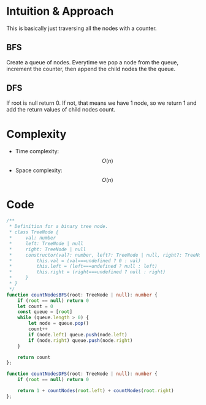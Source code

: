 # Intuition & Approach
This is basically just traversing all the nodes with a counter.

## BFS
Create a queue of nodes. Everytime we pop a node from the queue, increment the counter, then append the child nodes the the queue.

## DFS
If root is null return 0. If not, that means we have 1 node, so we return 1 and add the return values of child nodes count.

# Complexity
- Time complexity: $$O(n)$$
- Space complexity: $$O(n)$$

# Code
```ts
/**
 * Definition for a binary tree node.
 * class TreeNode {
 *     val: number
 *     left: TreeNode | null
 *     right: TreeNode | null
 *     constructor(val?: number, left?: TreeNode | null, right?: TreeNode | null) {
 *         this.val = (val===undefined ? 0 : val)
 *         this.left = (left===undefined ? null : left)
 *         this.right = (right===undefined ? null : right)
 *     }
 * }
 */
function countNodesBFS(root: TreeNode | null): number {
    if (root == null) return 0
    let count = 0
    const queue = [root]
    while (queue.length > 0) {
        let node = queue.pop()
        count++
        if (node.left) queue.push(node.left)
        if (node.right) queue.push(node.right)
    }

    return count
};

function countNodesDFS(root: TreeNode | null): number {
    if (root == null) return 0

    return 1 + countNodes(root.left) + countNodes(root.right)
};
```